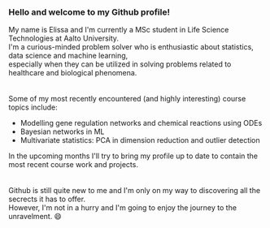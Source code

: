 ### Hello and welcome to my Github profile!

My name is Elissa and I'm currently a MSc student in Life Science Technologies at Aalto University.\
I'm a curious-minded problem solver who is enthusiastic about statistics, data science and machine learning,\
especially when they can be utilized in solving problems related to healthcare and biological phenomena.
<br>
<br>
<br>
Some of my most recently encountered (and highly interesting) course topics include:
- Modelling gene regulation networks and chemical reactions using ODEs
- Bayesian networks in ML
- Multivariate statistics: PCA in dimension reduction and outlier detection

In the upcoming months I'll try to bring my profile up to date to contain the most recent course work and projects.
<br>
<br>
<br>
Github is still quite new to me and I'm only on my way to discovering all the secrects it has to offer.\
However, I'm not in a hurry and I'm going to enjoy the journey to the unravelment. 😄
